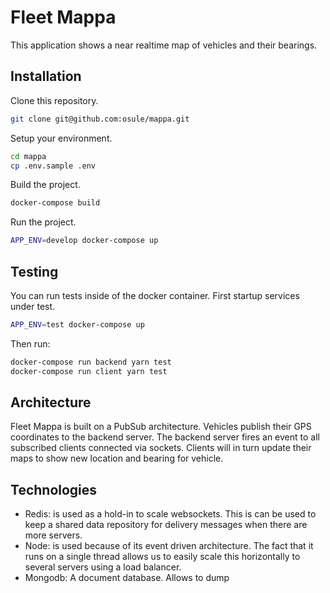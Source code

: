# Fleet Mappa

This application shows a near realtime map of vehicles and their bearings.


## Installation
Clone this repository.
```bash
git clone git@github.com:osule/mappa.git
```
Setup your environment.
```bash
cd mappa
cp .env.sample .env
```
Build the project.
```bash
docker-compose build
```
Run the project.
```bash
APP_ENV=develop docker-compose up
```

## Testing
You can run tests inside of the docker container. First startup services under test.
```bash
APP_ENV=test docker-compose up
```
Then run:
```bash
docker-compose run backend yarn test
docker-compose run client yarn test
```

## Architecture
Fleet Mappa is built on a PubSub architecture.
Vehicles publish their GPS coordinates to the backend server. 
The backend server fires an event to all subscribed clients connected via sockets.
Clients will in turn update their maps to show new location and bearing for vehicle.

## Technologies
- Redis:
    is used as a hold-in to scale websockets. This is can be used to keep a shared
    data repository for delivery messages when there are more servers.
- Node:
    is used because of its event driven architecture. 
    The fact that it runs on a single thread allows us to easily scale this horizontally to several servers using
    a load balancer.
- Mongodb:
    A document database. Allows to dump